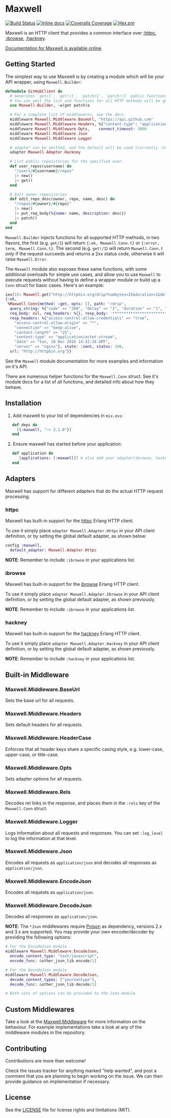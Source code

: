# Maxwell

[![Build Status](https://travis-ci.org/zhongwencool/maxwell.svg?branch=master)](https://travis-ci.org/zhongwencool/maxwell)
[![Inline docs](http://inch-ci.org/github/zhongwencool/maxwell.svg)](http://inch-ci.org/github/zhongwencool/maxwell)
[![Coveralls Coverage](https://img.shields.io/coveralls/zhongwencool/maxwell.svg)](https://coveralls.io/github/zhongwencool/maxwell)
[![Hex.pm](https://img.shields.io/hexpm/v/maxwell.svg)](http://hex.pm/packages/maxwell)

Maxwell is an HTTP client that provides a common interface over [:httpc](http://erlang.org/doc/man/httpc.html), [:ibrowse](https://github.com/cmullaparthi/ibrowse), [:hackney](https://github.com/benoitc/hackney).

[Documentation for Maxwell is available online](https://hexdocs.pm/maxwell).

## Getting Started

The simplest way to use Maxwell is by creating a module which will be your API wrapper, using `Maxwell.Builder`:

```elixir
defmodule GitHubClient do
  # Generates `get/1`, `get!/1`, `patch/1`, `patch!/1` public functions
  # You can omit the list and functions for all HTTP methods will be generated
  use Maxwell.Builder, ~w(get patch)a

  # For a complete list of middlewares, see the docs
  middleware Maxwell.Middleware.BaseUrl, "https://api.github.com"
  middleware Maxwell.Middleware.Headers, %{"content-type": "application/vnd.github.v3+json", "user-agent": "zhongwenool"}
  middleware Maxwell.Middleware.Opts,    connect_timeout: 3000
  middleware Maxwell.Middleware.Json
  middleware Maxwell.Middleware.Logger

  # adapter can be omitted, and the default will be used (currently :httpc)
  adapter Maxwell.Adapter.Hackney

  # List public repositories for the specified user.
  def user_repos(username) do
    "/users/#{username}/repos"
    |> new()
    |> get()
  end

  # Edit owner repositories
  def edit_repo_desc(owner, repo, name, desc) do
    "/repos/#{owner}/#{repo}"
    |> new()
    |> put_req_body(%{name: name, description: desc})
    |> patch()
  end
end
```

`Maxwell.Builder` injects functions for all supported HTTP methods, in two flavors, the first (e.g. `get/1`) will
return `{:ok, Maxwell.Conn.t}` or `{:error, term, Maxwell.Conn.t}`. The second (e.g. `get!/1`) will return
`Maxwell.Conn.t` *only* if the request succeeds and returns a 2xx status code, otherwise it will raise `Maxwell.Error`.

The `Maxwell` module also exposes these same functions, with some additional overloads for simple use cases, and allow
you to use `Maxwell` to execute requests without having to define a wrapper module or build up a `Conn` struct for basic
cases. Here's an example:

```elixir
iex(1)> Maxwell.get("http://httpbin.org/drip?numbytes=25&duration=1&delay=1&code=200")
{:ok,
 %Maxwell.Conn{method: :get, opts: [], path: "/drip",
  query_string: %{"code" => "200", "delay" => "1", "duration" => "1", "numbytes" => "25"},
  req_body: nil, req_headers: %{}, resp_body: '*************************',
  resp_headers: %{"access-control-allow-credentials" => "true",
    "access-control-allow-origin" => "*",
    "connection" => "keep-alive",
    "content-length" => "25",
    "content-type" => "application/octet-stream",
    "date" => "Sun, 18 Dec 2016 14:32:38 GMT",
    "server" => "nginx"}, state: :sent, status: 200,
  url: "http://httpbin.org"}}
```

See the `Maxwell` module documentation for more examples and information on it's API.

There are numerous helper functions for the `Maxwell.Conn` struct. See it's module docs
for a list of all functions, and detailed info about how they behave.

## Installation

  1. Add maxwell to your list of dependencies in `mix.exs`:
```ex
   def deps do
     [{:maxwell, "~> 2.1.0"}]
   end
```
  2. Ensure maxwell has started before your application:
```ex
   def application do
      [applications: [:maxwell]] # also add your adapter(ibrowse, hackney)
   end
```

## Adapters

Maxwell has support for different adapters that do the actual HTTP request processing.

### httpc

Maxwell has built-in support for the [httpc](http://erlang.org/doc/man/httpc.html) Erlang HTTP client.

To use it simply place `adapter Maxwell.Adapter.Httpc` in your API client definition, or by
setting the global default adapter, as shown below:

```ex
config :maxwell,
  default_adapter: Maxwell.Adapter.Httpc
```

**NOTE**: Remember to include `:ibrowse` in your applications list.

### ibrowse

Maxwell has built-in support for the [ibrowse](https://github.com/cmullaparthi/ibrowse) Erlang HTTP client.

To use it simply place `adapter Maxwell.Adapter.Ibrowse` in your API client definition, or by
setting the global default adapter, as shown previously.

**NOTE**: Remember to include `:ibrowse` in your applications list.

### hackney

Maxwell has built-in support for the [hackney](https://github.com/benoitc/hackney) Erlang HTTP client.

To use it simply place `adapter Maxwell.Adapter.Hackney` in your API client definition, or by
setting the global default adapter, as shown previously.

**NOTE**: Remember to include `:hackney` in your applications list.

## Built-in Middleware

### Maxwell.Middleware.BaseUrl

Sets the base url for all requests.

### Maxwell.Middleware.Headers

Sets default headers for all requests.

### Maxwell.Middleware.HeaderCase

Enforces that all header keys share a specific casing style, e.g. lower-case,
upper-case, or title-case.

### Maxwell.Middleware.Opts

Sets adapter options for all requests.

### Maxwell.Middleware.Rels

Decodes rel links in the response, and places them in the `:rels` key of the `Maxwell.Conn` struct.

### Maxwell.Middleware.Logger

Logs information about all requests and responses. You can set `:log_level` to log the information at that level.

### Maxwell.Middleware.Json

Encodes all requests as `application/json` and decodes all responses as `application/json`.

### Maxwell.Middleware.EncodeJson

Encodes all requests as `application/json`.

### Maxwell.Middleware.DecodeJson

Decodes all responses as `application/json`.

**NOTE**: The `*Json` middlewares require [Poison](https://github.com/devinus/poison) as dependency, versions 2.x and 3.x are supported.
You may provide your own encoder/decoder by providing the following options:

```ex
# For the EncodeJson module
middleware Maxwell.Middleware.EncodeJson, 
  encode_content_type: "text/javascript", 
  encode_func: &other_json_lib.encode/1]

# For the DecodeJson module
middleware Maxwell.Middleware.DecodeJson, 
  decode_content_types: ["yourowntype"], 
  decode_func: &other_json_lib.decode/1]

# Both sets of options can be provided to the Json module
```

## Custom Middlewares

Take a look at the [Maxwell.Middleware](https://github.com/zhongwencool/maxwell/blob/master/lib/maxwell/middleware/middleware.ex) for more information
on the behaviour. For example implementations take a look at any of the middleware modules in the repository.

## Contributing

Contributions are more than welcome!

Check the issues tracker for anything marked "help wanted", and post a comment that you are planning to begin working on the issue. We can
then provide guidance on implementation if necessary.

## License

See the [LICENSE](https://github.com/zhongwencool/maxwell/blob/master/LICENSE) file for license rights and limitations (MIT).

